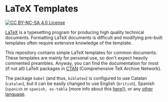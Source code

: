 # LaTeX Templates

[![CC BY-NC-SA 4.0 License](https://img.shields.io/badge/license-CC_BY--NC--SA_4.0-lightgrey.svg)](https://creativecommons.org/licenses/by-nc-sa/4.0/)

[LaTeX][latex] is a typesetting program for producing high quality technical documents. Formatting LaTeX documents is difficult and modifying pre-built templates often require extensive knowledge of the template.

This repository contains simple LaTeX templates for common documents. These templates are mainly for personal use, so don't expect heavily commented preambles. Anyway, you can find the documentation for most (if not all) LaTeX packages in [CTAN][ctan] (Comprehensive TeX Archive Network).

The package `babel` (and thus, `biblatex`) is configured to use Catalan (`catalan`), but it can be easily changed to use English (`british`), Spanish (`spanish` or `spanish, es-tabla` [more info about this [here][es-table]]), or any [other language][babel].

[es-table]: https://tonybolanyo.wordpress.com/2012/10/03/cambiar-cuadro-por-tabla-en-latex/
[latex]: http://www.latex-project.org/
[babel]: https://en.wikibooks.org/wiki/LaTeX/Internationalization
[ctan]: https://www.ctan.org/pkg
